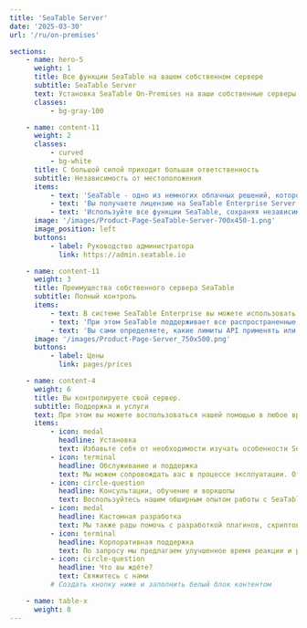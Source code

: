 ```yaml
---
title: 'SeaTable Server'
date: '2025-03-30'
url: '/ru/on-premises'

sections:
    - name: hero-5
      weight: 1
      title: Все функции SeaTable на вашем собственном сервере
      subtitle: SeaTable Server
      text: Установка SeaTable On-Premises на ваши собственные серверы - это идеальное решение для компаний, которые хотят полного контроля над своими данными. Всего один экземпляр - ваша собственная инфраструктура - дает вам полный суверенитет над данными и возможность полностью адаптировать систему под ваши нужды.
      classes:
          - bg-gray-100

    - name: content-11
      weight: 2
      classes:
          - curved
          - bg-white
      title: С большой силой приходит большая ответственность
      subtitle: Независимость от местоположения
      items:
          - text: 'SeaTable - одно из немногих облачных решений, которое также доступно как on-premise решение.'
          - text: 'Вы получаете лицензию на SeaTable Enterprise Server и можете установить серверное ПО где угодно.'
          - text: 'Используйте все функции SeaTable, сохраняя независимость: вы решаете, какая поддержка вам нужна от нас.'
      image: '/images/Product-Page-SeaTable-Server-700x450-1.png'
      image_position: left
      buttons:
          - label: Руководство администратора
            link: https://admin.seatable.io

    - name: content-11
      weight: 3
      title: Преимущества собственного сервера SeaTable
      subtitle: Полный контроль
      items:
          - text: В системе SeaTable Enterprise вы можете использовать собственный URL, шаблоны, цветовые схемы, а также роли и разрешения.
          - text: 'При этом SeaTable поддерживает все распространенные методы аутентификации: SAML, OAuth, Shibboleth, Active Directory и LDAP. Возможна двухфакторная аутентификация и единый вход, поддерживаются кластерные бэкенды типа Ceph и S3.'
          - text: 'Вы сами определяете, какие лимиты API применять или не применять их вовсе.'
      image: '/images/Product-Page-Server_750x500.png'
      buttons:
          - label: Цены
            link: pages/prices

    - name: content-4
      weight: 6
      title: Вы контролируете свой сервер.
      subtitle: Поддержка и услуги
      text: При этом вы можете воспользоваться нашей помощью в любое время.
      items:
          - icon: medal
            headline: Установка
            text: Избавьте себя от необходимости изучать особенности SeaTable. Мы выполним первоначальную установку за вас.
          - icon: terminal
            headline: Обслуживание и поддержка
            text: Мы можем сопровождать вас в процессе эксплуатации. От небольших обновлений до полного обновления ОС - мы делаем всё.
          - icon: circle-question
            headline: Консультации, обучение и воркшопы
            text: Воспользуйтесь нашим обширным опытом работы с SeaTable.
          - icon: medal
            headline: Кастомная разработка
            text: Мы также рады помочь с разработкой плагинов, скриптов или шаблонов. Свяжитесь с нами.
          - icon: terminal
            headline: Корпоративная поддержка
            text: По запросу мы предлагаем улучшенное время реакции и расширенную поддержку.
          - icon: circle-question
            headline: Что вы ждёте?
            text: Свяжитесь с нами
          # Создать кнопку ниже и заполнить белый блок контентом

    - name: table-x
      weight: 8
---
```

